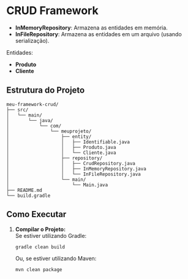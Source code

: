 # CRUD Framework

- **InMemoryRepository**: Armazena as entidades em memória.
- **InFileRepository**: Armazena as entidades em um arquivo (usando serialização).

Entidades:

- **Produto**
- **Cliente**

## Estrutura do Projeto

```text
meu-framework-crud/
├── src/
│   └── main/
│       └── java/
│           └── com/
│               └── meuprojeto/
│                   ├── entity/
│                   │   ├── Identifiable.java
│                   │   ├── Produto.java
│                   │   └── Cliente.java
│                   ├── repository/
│                   │   ├── CrudRepository.java
│                   │   ├── InMemoryRepository.java
│                   │   └── InFileRepository.java
│                   └── main/
│                       └── Main.java
├── README.md
└── build.gradle
```

## Como Executar

1. **Compilar o Projeto:**  
   Se estiver utilizando Gradle:
   ```bash
   gradle clean build
   ```
   Ou, se estiver utilizando Maven:
   ```bash
   mvn clean package
   ```
